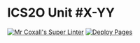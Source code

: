 # ICS2O Unit #X-YY
[![Mr Coxall's Super Linter](https://github.com/ICD2O-Digital-Tech-JackT/Assign-03-HTML-NameOfProgram/workflows/Mr%20Coxall's%20Super%20Linter/badge.svg)](https://github.com/ICD2O-Digital-Tech-JackT/Assign-03-HTML-NameOfProgram/actions)
[![Deploy Pages](https://github.com/ICD2O-Digital-Tech-JackT/Assign-03-HTML-NameOfProgram/workflows/Deploy%20Pages/badge.svg)](https://github.com/ICD2O-Digital-Tech-JackT/Assign-03-HTML-NameOfProgram/actions)
